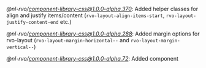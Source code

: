 *@nl-rvo/component-library-css@1.0.0-alpha.370*:
Added helper classes for align and justify items/content (`rvo-layout-align-items-start`, `rvo-layout-justify-content-end` etc.)

*@nl-rvo/component-library-css@1.0.0-alpha.288*:
Added margin options for rvo-layout (`rvo-layout-margin-horizontal--` and `rvo-layout-margin-vertical--`)

*@nl-rvo/component-library-css@1.0.0-alpha.72*:
Added component
